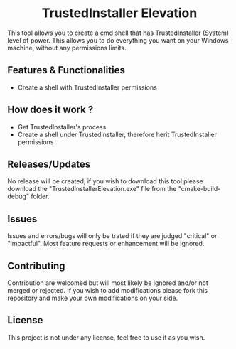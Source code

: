[//]: # (Main title, centered)
<h1 align="center">TrustedInstaller Elevation</h1>

This tool allows you to create a cmd shell that has TrustedInstaller (System) level of power. This allows you to do everything you want on your Windows machine, without any permissions limits.

## Features & Functionalities

- Create a shell with TrustedInstaller permissions

## How does it work ?

- Get TrustedInstaller's process
- Create a shell under TrustedInstaller, therefore herit TrustedInstaller permissions

## Releases/Updates

No release will be created, if you wish to download this tool please download the "TrustedInstallerElevation.exe" file from the "cmake-build-debug" folder.

## Issues

Issues and errors/bugs will only be trated if they are judged "critical" or "impactful". Most feature requests or enhancement will be ignored.

## Contributing

Contribution are welcomed but will most likely be ignored and/or not merged or rejected. If you wish to add modifications please fork this repository and make your own modifications on your side.

## License

This project is not under any license, feel free to use it as you wish.
